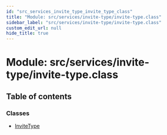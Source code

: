 ```yaml
---
id: "src_services_invite_type_invite_type_class"
title: "Module: src/services/invite-type/invite-type.class"
sidebar_label: "src/services/invite-type/invite-type.class"
custom_edit_url: null
hide_title: true
---
```


# Module: src/services/invite-type/invite-type.class

## Table of contents

### Classes

- [InviteType](../classes/src_services_invite_type_invite_type_class.invitetype.md)
